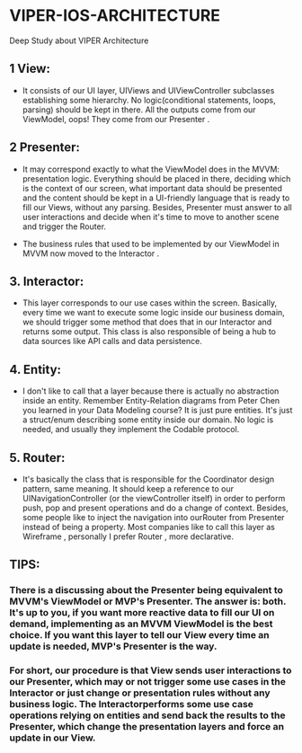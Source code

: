 # VIPER-IOS-ARCHITECTURE
Deep Study  about VIPER Architecture  

## 1 View:   
   * It consists of our UI layer, UIViews and UIViewController subclasses establishing some hierarchy. No logic(conditional statements, loops, parsing) should be kept in there. All the outputs come from our ViewModel, oops! They come from our Presenter .

## 2 Presenter: 
  * It may correspond exactly to what the ViewModel does in the MVVM: presentation logic.  Everything should be placed in there, deciding which is the context of our screen, what important data should be presented and the content should be kept in a UI-friendly language that is ready to fill our Views, without any parsing. Besides, Presenter must answer to all user interactions and decide when it's time to move to another scene and trigger the Router. 
   
  * The business rules that used to be implemented by our ViewModel in MVVM now moved to the Interactor .


## 3. Interactor: 
   * This layer corresponds to our use cases within the screen. Basically, every time we want to execute some logic inside our business domain, we should trigger some method that does that in our Interactor and returns some output. This class is also responsible of being a hub to data sources like API calls and data persistence.

## 4. Entity: 
   * I don't like to call that a layer because there is actually no abstraction inside an entity. Remember Entity-Relation diagrams from Peter Chen you learned in your Data Modeling course? It is just pure entities. It's just a struct/enum describing some entity inside our domain. No logic is needed, and usually they implement the Codable protocol.

## 5. Router: 
   * It's basically the class that is responsible for the Coordinator design pattern, same meaning. It should keep a reference to our UINavigationController (or the viewController itself) in order to perform push, pop and present operations and do a change of context. Besides, some people like to inject the navigation into ourRouter from Presenter instead of being a property. Most companies like to call this layer as Wireframe , personally I prefer Router , more declarative.

## TIPS:

### There is a discussing about the Presenter being equivalent to MVVM's ViewModel or MVP's Presenter. The answer is: both. It's up to you, if you want more reactive data to fill our UI on demand, implementing as an MVVM ViewModel is the best choice. If you want this layer to tell our View every time an update is needed, MVP's Presenter is the way.

### For short, our procedure is that View sends user interactions to our Presenter, which may or not trigger some use cases in the Interactor or just change or presentation rules without any business logic. The Interactorperforms some use case operations relying on entities and send back the results to the Presenter, which change the presentation layers and force an update in our View.
